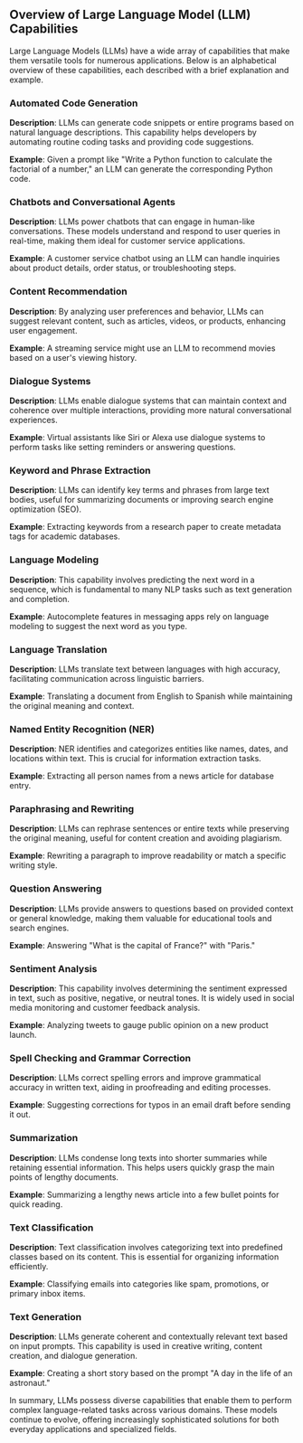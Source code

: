 ## Overview of Large Language Model (LLM) Capabilities

Large Language Models (LLMs) have a wide array of capabilities that make them versatile tools for numerous applications. Below is an alphabetical overview of these capabilities, each described with a brief explanation and example.

### Automated Code Generation

**Description**: LLMs can generate code snippets or entire programs based on natural language descriptions. This capability helps developers by automating routine coding tasks and providing code suggestions.

**Example**: Given a prompt like "Write a Python function to calculate the factorial of a number," an LLM can generate the corresponding Python code.

### Chatbots and Conversational Agents

**Description**: LLMs power chatbots that can engage in human-like conversations. These models understand and respond to user queries in real-time, making them ideal for customer service applications.

**Example**: A customer service chatbot using an LLM can handle inquiries about product details, order status, or troubleshooting steps.

### Content Recommendation

**Description**: By analyzing user preferences and behavior, LLMs can suggest relevant content, such as articles, videos, or products, enhancing user engagement.

**Example**: A streaming service might use an LLM to recommend movies based on a user's viewing history.

### Dialogue Systems

**Description**: LLMs enable dialogue systems that can maintain context and coherence over multiple interactions, providing more natural conversational experiences.

**Example**: Virtual assistants like Siri or Alexa use dialogue systems to perform tasks like setting reminders or answering questions.

### Keyword and Phrase Extraction

**Description**: LLMs can identify key terms and phrases from large text bodies, useful for summarizing documents or improving search engine optimization (SEO).

**Example**: Extracting keywords from a research paper to create metadata tags for academic databases.

### Language Modeling

**Description**: This capability involves predicting the next word in a sequence, which is fundamental to many NLP tasks such as text generation and completion.

**Example**: Autocomplete features in messaging apps rely on language modeling to suggest the next word as you type.

### Language Translation

**Description**: LLMs translate text between languages with high accuracy, facilitating communication across linguistic barriers.

**Example**: Translating a document from English to Spanish while maintaining the original meaning and context.

### Named Entity Recognition (NER)

**Description**: NER identifies and categorizes entities like names, dates, and locations within text. This is crucial for information extraction tasks.

**Example**: Extracting all person names from a news article for database entry.

### Paraphrasing and Rewriting

**Description**: LLMs can rephrase sentences or entire texts while preserving the original meaning, useful for content creation and avoiding plagiarism.

**Example**: Rewriting a paragraph to improve readability or match a specific writing style.

### Question Answering

**Description**: LLMs provide answers to questions based on provided context or general knowledge, making them valuable for educational tools and search engines.

**Example**: Answering "What is the capital of France?" with "Paris."

### Sentiment Analysis

**Description**: This capability involves determining the sentiment expressed in text, such as positive, negative, or neutral tones. It is widely used in social media monitoring and customer feedback analysis.

**Example**: Analyzing tweets to gauge public opinion on a new product launch.

### Spell Checking and Grammar Correction

**Description**: LLMs correct spelling errors and improve grammatical accuracy in written text, aiding in proofreading and editing processes.

**Example**: Suggesting corrections for typos in an email draft before sending it out.

### Summarization

**Description**: LLMs condense long texts into shorter summaries while retaining essential information. This helps users quickly grasp the main points of lengthy documents.

**Example**: Summarizing a lengthy news article into a few bullet points for quick reading.

### Text Classification

**Description**: Text classification involves categorizing text into predefined classes based on its content. This is essential for organizing information efficiently.

**Example**: Classifying emails into categories like spam, promotions, or primary inbox items.

### Text Generation

**Description**: LLMs generate coherent and contextually relevant text based on input prompts. This capability is used in creative writing, content creation, and dialogue generation.

**Example**: Creating a short story based on the prompt "A day in the life of an astronaut."

In summary, LLMs possess diverse capabilities that enable them to perform complex language-related tasks across various domains. These models continue to evolve, offering increasingly sophisticated solutions for both everyday applications and specialized fields.






